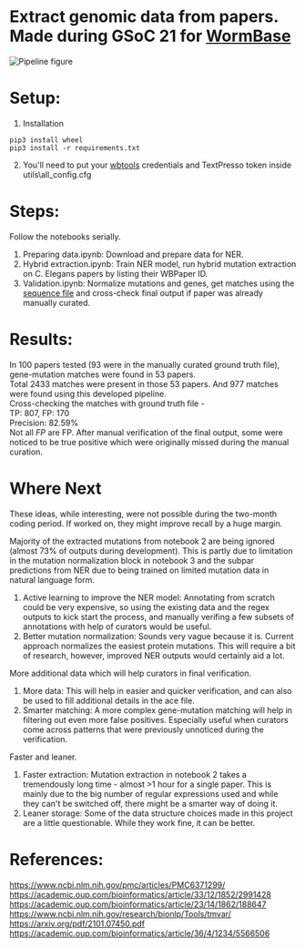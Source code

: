# Extract genomic data from papers. Made during GSoC 21 for [WormBase](https://wormbase.org/)
  
![Pipeline figure](https://github.com/rishabgit/genomic-info-from-papers/tree/main/utils/misc/fig.jpg)
  
  
# Setup:  
1. Installation  
```  
pip3 install wheel   
pip3 install -r requirements.txt   
```  
2. You'll need to put your [wbtools](https://github.com/WormBase/wbtools) credentials and TextPresso token inside utils\all_config.cfg  
  
   
# Steps:     
Follow the notebooks serially.   
1. Preparing data.ipynb: Download and prepare data for NER.   
2. Hybrid extraction.ipynb: Train NER model, run hybrid mutation extraction on C. Elegans papers by listing their WBPaper ID.   
3. Validation.ipynb: Normalize mutations and genes, get matches using the [sequence file](ftp://ftp.ebi.ac.uk/pub/databases/wormbase/releases/WS281/species/c_elegans/PRJNA13758/c_elegans.PRJNA13758.WS281.protein.fa.gz) and cross-check final output if paper was already manually curated.  


# Results:
In 100 papers tested (93 were in the manually curated ground truth file), gene-mutation matches were found in 53 papers.   
Total 2433 matches were present in those 53 papers. And 977 matches were found using this developed pipeline.    
Cross-checking the matches with ground truth file -  
TP: 807, FP: 170  
Precision: 82.59%  
Not all *FP* are FP. After manual verification of the final output, some were noticed to be true positive which were originally missed during the manual curation.  



# Where Next  
These ideas, while interesting, were not possible during the two-month coding period. If worked on, they might improve recall by a huge margin.   
  
Majority of the extracted mutations from notebook 2 are being ignored (almost 73% of outputs during development). This is partly due to limitation in the mutation normalization block in notebook 3 and the subpar predictions from NER due to being trained on limited mutation data in natural language form.  
1. Active learning to improve the NER model: Annotating from scratch could be very expensive, so using the existing data and the regex outputs to kick start the process, and manually verifing a few subsets of annotations with help of curators would be useful.  
2. Better mutation normalization: Sounds very vague because it is. Current approach normalizes the easiest protein mutations. This will require a bit of research, however, improved NER outputs would certainly aid a lot.  
  
More additional data which will help curators in final verification.  
1. More data: This will help in easier and quicker verification, and can also be used to fill additional details in the ace file.  
2. Smarter matching: A more complex gene-mutation matching will help in filtering out even more false positives. Especially useful when curators come across patterns that were previously unnoticed during the verification.   
   
Faster and leaner.  
1. Faster extraction: Mutation extraction in notebook 2 takes a tremendously long time - almost >1 hour for a single paper. This is mainly due to the big number of regular expressions used and while they can't be switched off, there might be a smarter way of doing it.
2. Leaner storage: Some of the data structure choices made in this project are a little questionable. While they work fine, it can be better. 



  
  
  
# References:
https://www.ncbi.nlm.nih.gov/pmc/articles/PMC6371299/  
https://academic.oup.com/bioinformatics/article/33/12/1852/2991428  
https://academic.oup.com/bioinformatics/article/23/14/1862/188647  
https://www.ncbi.nlm.nih.gov/research/bionlp/Tools/tmvar/  
https://arxiv.org/pdf/2101.07450.pdf  
https://academic.oup.com/bioinformatics/article/36/4/1234/5566506  